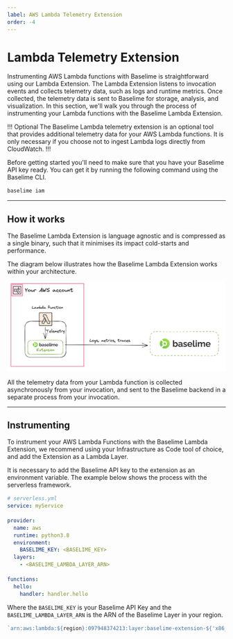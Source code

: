 ```yaml
---
label: AWS Lambda Telemetry Extension
order: -4
---
```


# Lambda Telemetry Extension

Instrumenting AWS Lambda functions with Baselime is straightforward using our
Lambda Extension. The Lambda Extension listens to invocation events and collects
telemetry data, such as logs and runtime metrics. Once collected, the telemetry
data is sent to Baselime for storage, analysis, and visualization. In this
section, we'll walk you through the process of instrumenting your Lambda
functions with the Baselime Lambda Extension.

!!! Optional
The Baselime Lambda telemetry extension is an optional tool that provides additional telemetry data for your AWS Lambda functions. It is only necessary if you choose not to ingest Lambda logs directly from CloudWatch.
!!!

Before getting started you'll need to make sure that you have your Baselime API
key ready. You can get it by running the following command using the Baselime
CLI.

```bash # :icon-terminal: terminal
baselime iam
```

---

## How it works

The Baselime Lambda Extension is language agnostic and is compressed as a
single binary, such that it minimises its impact cold-starts and performance.

The diagram below illustrates how the Baselime Lambda Extension works within
your architecture.

![Using the Baselime Lambda Extension](../../assets/images/illustrations/sending-data/lambda-extension.png)

All the telemetry data from your Lambda function is collected asynchronously
from your invocation, and sent to the Baselime backend in a separate process
from your invocation.

---

## Instrumenting

To instrument your AWS Lambda Functions with the Baselime Lambda Extension, we
recommend using your Infrastructure as Code tool of choice, and add the
Extension as a Lambda Layer.

It is necessary to add the Baselime API key to the extension as an environment
variable. The example below shows the process with the serverless framework.

```yaml #
# serverless.yml
service: myService
 
provider:
  name: aws
  runtime: python3.8
  environment:
    BASELIME_KEY: <BASELIME_KEY>
  layers:
    - <BASELIME_LAMBDA_LAYER_ARN>
 
functions:
  hello:
    handler: handler.hello
```

Where the `BASELIME_KEY` is your Baselime API Key and the
`BASELIME_LAMBDA_LAYER_ARN` is the ARN of the Baselime Layer in your region.

```javascript
`arn:aws:lambda:${region}:097948374213:layer:baselime-extension-${'x86_64' || 'arm64'}:1`
```

